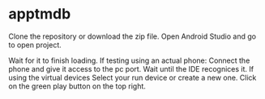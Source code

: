 # apptmdb

Clone the repository or download the zip file.
Open Android Studio and go to open project.

Wait for it to finish loading.
If testing using an actual phone:
  Connect the phone and give it access to the pc port.
  Wait until the IDE recognices it.
If using the virtual devices
Select your run device or create a new one.
Click on the green play button on the top right.

